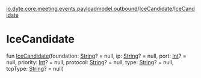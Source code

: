 [io.dyte.core.meeting.events.payloadmodel.outbound](../index.md)/[IceCandidate](index.md)/[IceCandidate](-ice-candidate.md)

# IceCandidate


fun [IceCandidate](-ice-candidate.md)(foundation: [String](https://kotlinlang.org/api/latest/jvm/stdlib/kotlin/-string/index.html)? = null, ip: [String](https://kotlinlang.org/api/latest/jvm/stdlib/kotlin/-string/index.html)? = null, port: [Int](https://kotlinlang.org/api/latest/jvm/stdlib/kotlin/-int/index.html)? = null, priority: [Int](https://kotlinlang.org/api/latest/jvm/stdlib/kotlin/-int/index.html)? = null, protocol: [String](https://kotlinlang.org/api/latest/jvm/stdlib/kotlin/-string/index.html)? = null, type: [String](https://kotlinlang.org/api/latest/jvm/stdlib/kotlin/-string/index.html)? = null, tcpType: [String](https://kotlinlang.org/api/latest/jvm/stdlib/kotlin/-string/index.html)? = null)
